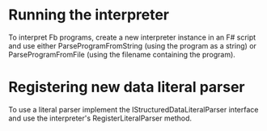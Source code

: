 Running the interpreter
==========================================
To interpret Fb programs, create a new interpreter instance in an F# script and use either ParseProgramFromString (using the program as a string) or ParseProgramFromFile (using the filename containing the program).

Registering new data literal parser
==========================================
To use a literal parser implement the IStructuredDataLiteralParser interface and use the interpreter's RegisterLiteralParser method.